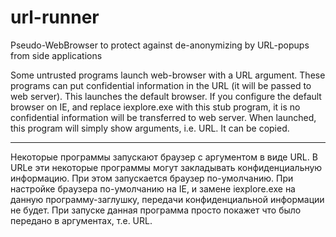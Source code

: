 # url-runner
Pseudo-WebBrowser to protect against de-anonymizing by URL-popups from side applications



Some untrusted programs launch web-browser with a URL argument. These programs can put confidential information in the URL (it will be passed to web server). This launches the default browser. If you configure the default browser on IE, and replace iexplore.exe with this stub program, it is no confidential information will be transferred to web server. When launched, this program will simply show arguments, i.e. URL. It can be copied.


--------

Некоторые программы запускают браузер с аргументом в виде URL. В URLе эти некоторые программы могут закладывать конфиденциальную информацию. При этом запускается браузер по-умолчанию. При настройке браузера по-умолчанию на IE, и замене iexplore.exe на данную программу-заглушку, передачи конфиденциальной информации не будет. При запуске данная программа просто покажет что было передано в аргументах, т.е. URL.
